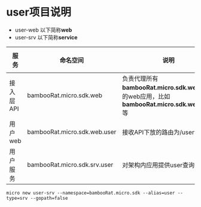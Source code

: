 # user项目说明 

- user-web 以下简称**web**
- user-srv 以下简称**service**

|服务|命名空间|说明|---|
|---|---|---|---|
|接入层API|bambooRat.micro.sdk.web|负责代理所有**bambooRat.micro.sdk.web**下游的web应用，比如**bambooRat.micro.sdk.web.user**等|---|
|用户web|bambooRat.micro.sdk.web.user|接收API下放的路由为/user请求|---|
|用户服务|bambooRat.micro.sdk.srv.user|对架构内应用提供user查询服务|---|  
 
```
micro new user-srv --namespace=bambooRat.micro.sdk --alias=user --type=srv --gopath=false
```  

